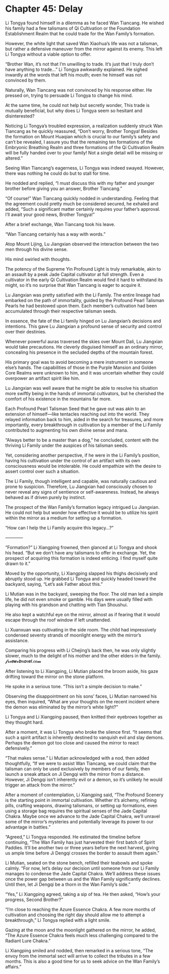 # Chapter 45: Delay

Li Tongya found himself in a dilemma as he faced Wan Tiancang. He wished his family had a few talismans of Qi Cultivation or the Foundation Establishment Realm that he could trade for the Wan Family’s formation.

However, the white light that saved Wan Xiaohua’s life was not a talisman, but rather a defensive maneuver from the mirror against its enemy. This left Li Tongya without a viable option to offer.

“Brother Wan, it’s not that I’m unwilling to trade. It’s just that I truly don’t have anything to trade...” Li Tongya awkwardly explained. He sighed inwardly at the words that left his mouth; even he himself was not convinced by them.

Naturally, Wan Tiancang was not convinced by his response either. He pressed on, trying to persuade Li Tongya to change his mind.

At the same time, he could not help but secretly wonder, This trade is mutually beneficial, but why does Li Tongya seem so hesitant and disinterested?

Noticing Li Tongya’s troubled expression, a realization suddenly struck Wan Tiancang as he quickly reassured, “Don’t worry, Brother Tongya! Besides the formation on Mount Huaqian which is crucial to our family’s safety and can’t be revealed, I assure you that the remaining ten formations of the Embryonic Breathing Realm and three formations of the Qi Cultivation Realm will be fully handed over to your family! Not a single detail will be missing or altered.”

Seeing Wan Tiancang’s eagerness, Li Tongya was indeed swayed. However, there was nothing he could do but to stall for time.

He nodded and replied, “I must discuss this with my father and younger brother before giving you an answer, Brother Tiancang.”

“Of course!” Wan Tiancang quickly nodded in understanding. Feeling that the agreement could pretty much be considered secured, he exhaled and added, “Such a significant matter certainly requires your father’s approval. I’ll await your good news, Brother Tongya!”

After a brief exchange, Wan Tiancang took his leave.

“Wan Tiancang certainly has a way with words.”

Atop Mount Lijing, Lu Jiangxian observed the interaction between the two men through his divine sense.

His mind swirled with thoughts.

The potency of the Supreme Yin Profound Light is truly remarkable, akin to an assault by a peak Jade Capital cultivator at full strength. Even a cultivator in the early Qi Cultivation Realm would find it hard to withstand its might, so it’s no surprise that Wan Tiancang is eager to acquire it.

Lu Jiangxian was pretty satisfied with the Li Family. The entire lineage had embarked on the path of immortality, guided by the Profound Pearl Talisman Pearls he had bestowed upon them. Each member’s cultivation had been accumulated through their respective talisman seeds.

In essence, the fate of the Li family hinged on Lu Jiangxian’s decisions and intentions. This gave Lu Jiangxian a profound sense of security and control over their destinies.

Whenever powerful auras traversed the skies over Mount Dali, Lu Jiangxian would take precautions. He cleverly disguised himself as an ordinary mirror, concealing his presence in the secluded depths of the mountain forest.

His primary goal was to avoid becoming a mere instrument in someone else’s hands. The capabilities of those in the Purple Mansion and Golden Core Realms were unknown to him, and it was uncertain whether they could overpower an artifact spirit like him.

Lu Jiangxian was well aware that he might be able to resolve his situation more swiftly being in the hands of immortal cultivators, but he cherished the comfort of his existence in the mountains far more.

Each Profound Pearl Talisman Seed that he gave out was akin to an extension of himself—like tentacles reaching out into the world. They relayed information back to him, aided in the search for treasures, and more importantly, every breakthrough in cultivation by a member of the Li Family contributed to augmenting his own divine sense and mana.

“Always better to be a master than a dog,” he concluded, content with the thriving Li Family under the auspices of his talisman seeds.

Yet, considering another perspective, if he were in the Li Family’s position, having his cultivation under the control of an artifact with its own consciousness would be intolerable. He could empathize with the desire to assert control over such a situation.

The Li Family, though intelligent and capable, was naturally cautious and prone to suspicion. Therefore, Lu Jiangxian had consciously chosen to never reveal any signs of sentience or self-awareness. Instead, he always behaved as if driven purely by instinct.

The prospect of the Wan Family’s formation legacy intrigued Lu Jiangxian. He could not help but wonder how effective it would be to utilize his spirit within the mirror as a medium for setting up a formation.

“How can I help the Li Family acquire this legacy...?”

————

“Formation?” Li Xiangping frowned, then glanced at Li Tongya and shook his head. “But we don’t have any talismans to offer in exchange. Yet, the prospect of acquiring this formation is indeed enticing. I find myself quite drawn to it."

Moved by the opportunity, Li Xiangping slapped his thighs decisively and abruptly stood up. He grabbed Li Tongya and quickly headed toward the backyard, saying, “Let’s ask Father about this.”

Li Mutian was in the backyard, sweeping the floor. The old man led a simple life, he did not even smoke or gamble. His days were usually filled with playing with his grandson and chatting with Tian Shoushui.

He also kept a watchful eye on the mirror, almost as if fearing that it would escape through the roof window if left unattended.

Li Xuanxuan was cultivating in the side room. The child had impressively condensed seventy strands of moonlight energy with the mirror’s assistance.

Comparing his progress with Li Chejing’s back then, he was only slightly slower, much to the delight of his mother and the other elders in the family.
𝓯𝓻𝓮𝙚𝙬𝓮𝙗𝒏𝙤𝒗𝙚𝙡.𝒄𝒐𝓶

After listening to Li Xiangping, Li Mutian placed the broom aside, his gaze drifting toward the mirror on the stone platform.

He spoke in a serious tone. “This isn’t a simple decision to make.”

Observing the disappointment on his sons’ faces, Li Mutian narrowed his eyes, then inquired, “What are your thoughts on the recent incident where the demon was eliminated by the mirror’s white light?”

Li Tongya and Li Xiangping paused, then knitted their eyebrows together as they thought hard.

After a moment, it was Li Tongya who broke the silence first. “It seems that such a spirit artifact is inherently destined to vanquish evil and slay demons. Perhaps the demon got too close and caused the mirror to react defensively.”

“That makes sense.” Li Mutian acknowledged with a nod, then added thoughtfully, “If we were to assist Wan Tiancang, we could claim that the talisman can only be used exclusively by members of our family, then launch a sneak attack on Ji Dengqi with the mirror from a distance. However, Ji Dengqi isn’t inherently evil or a demon, so it’s unlikely he would trigger an attack from the mirror.”

After a moment of contemplation, Li Xiangping said, “The Profound Scenery is the starting point in immortal cultivation. Whether it’s alchemy, refining pills, crafting weapons, drawing talismans, or setting up formations, even using a storage bag requires the spiritual senses of the Jade Capital Chakra. Maybe once we advance to the Jade Capital Chakra, we’ll unravel some of the mirror’s mysteries and potentially leverage its power to our advantage in battles.”

“Agreed,” Li Tongya responded. He estimated the timeline before continuing, “The Wan Family has just harvested their first batch of Spirit Paddies. It’ll be another two or three years before the next harvest, giving us ample time before Ji Dengqi crosses the border to assault them again.”

Li Mutian, seated on the stone bench, refilled their teabowls and spoke calmly. “For now, let’s delay our decision until someone from our Li Family manages to condense the Jade Capital Chakra. We’ll address these issues once the power gap between us and the Wan Family significantly declines. Until then, let Ji Dengqi be a thorn in the Wan Family’s side.”

“Yes,” Li Xiangping agreed, taking a sip of tea. He then asked, “How’s your progress, Second Brother?”

“I’m close to reaching the Azure Essence Chakra. A few more months of cultivation and choosing the right day should allow me to attempt a breakthrough,” Li Tongya replied with a light smile.

Gazing at the moon and the moonlight gathered on the mirror, he added, “The Azure Essence Chakra feels much less challenging compared to the Radiant Lure Chakra.”

Li Xiangping smiled and nodded, then remarked in a serious tone, “The envoy from the immortal sect will arrive to collect the tributes in a few months. This is also a good time for us to seek advice on the Wan Family’s affairs.”
